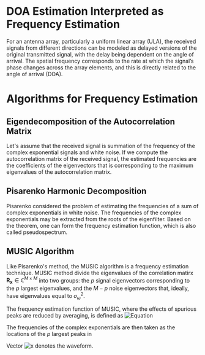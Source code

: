 # DOA Estimation Interpreted as Frequency Estimation
For an antenna array, particularly a uniform linear array (ULA), the received signals from different directions can be modeled as delayed versions of the original transmitted signal, with the delay being dependent on the angle of arrival. The spatial frequency corresponds to the rate at which the signal’s phase changes across the array elements, and this is directly related to the angle of arrival (DOA). 

# Algorithms for Frequency Estimation
## Eigendecomposition of the Autocorrelation Matrix
Let's assume that the received signal is summation of the frequency of the complex exponential signals and white noise. If we compute the autocorrelation matrix of the received signal, the estimated frequencies are the coefficients of the eigenvectors that is corresponding to the maximum eigenvalues of the autocorrelation matrix.

## Pisarenko Harmonic Decomposition
Pisarenko considered the problem of estimating the frequencies of a sum of complex exponentials in white noise. The frequencies of the complex exponentials may be extracted from the roots of the eigenfilter. Based on the theorem, one can form the frequency estimation function, which is also called pseudospectrum.

## MUSIC Algorithm
Like Pisarenko's method, the MUSIC algorithm is a frequency estimation technique. MUSIC method divide the eigenvalues of the correlation matirx $\mathbf{R_x}\in\mathbb{C}^{M\times M}$ into two groups: the $p$ signal eigenvectors corresponding to the $p$ largest eigenvalues, and the $M-p$ noise eigenvectors that, ideally, have eigenvalues equal to $\sigma_\omega^2$. 

The frequency estimation function of MUSIC, where the effects of spurious peaks are reduced by averaging, is defined as
![Equation](https://latex.codecogs.com/png.latex?\hat{P}_{MU}(e^{jw})=\frac{1}{\sum_{i=p+1}^M|\mathbf{e}^H\mathbf{v_i}|^2})

The frequencies of the complex exponentials are then taken as the locations of the $p$ largest peaks in 

Vector ![x](https://latex.codecogs.com/png.latex?\mathbf{x}) denotes the waveform.
